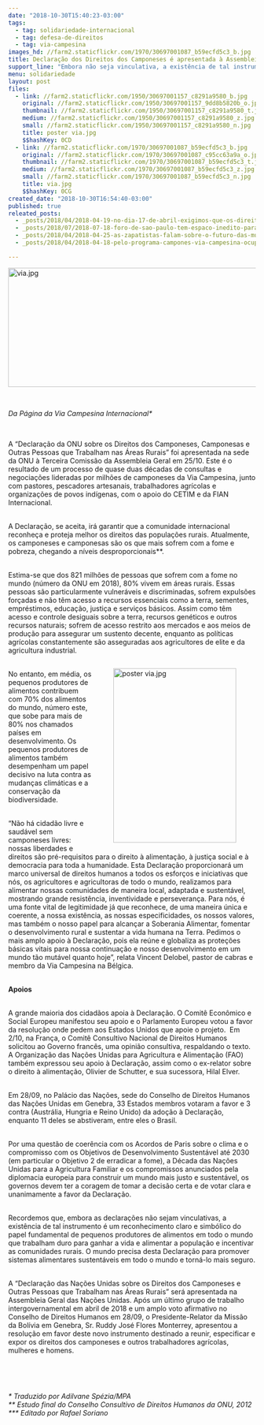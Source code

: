 ```yaml
---
date: "2018-10-30T15:40:23-03:00"
tags:
  - tag: solidariedade-internacional
  - tag: defesa-de-direitos
  - tag: via-campesina
images_hd: //farm2.staticflickr.com/1970/30697001087_b59ecfd5c3_b.jpg
title: Declaração dos Direitos dos Camponeses é apresentada à Assembleia Geral da ONU
support_line: "Embora não seja vinculativa, a existência de tal instrumento é um reconhecimento claro e simbólico do papel fundamental de pequenos produtores de alimentos em todo o mundo"
menu: solidariedade
layout: post
files:
  - link: //farm2.staticflickr.com/1950/30697001157_c8291a9580_b.jpg
    original: //farm2.staticflickr.com/1950/30697001157_9dd8b5820b_o.jpg
    thumbnail: //farm2.staticflickr.com/1950/30697001157_c8291a9580_t.jpg
    medium: //farm2.staticflickr.com/1950/30697001157_c8291a9580_z.jpg
    small: //farm2.staticflickr.com/1950/30697001157_c8291a9580_n.jpg
    title: poster via.jpg
    $$hashKey: 0CD
  - link: //farm2.staticflickr.com/1970/30697001087_b59ecfd5c3_b.jpg
    original: //farm2.staticflickr.com/1970/30697001087_c95cc63a9a_o.jpg
    thumbnail: //farm2.staticflickr.com/1970/30697001087_b59ecfd5c3_t.jpg
    medium: //farm2.staticflickr.com/1970/30697001087_b59ecfd5c3_z.jpg
    small: //farm2.staticflickr.com/1970/30697001087_b59ecfd5c3_n.jpg
    title: via.jpg
    $$hashKey: 0CG
created_date: "2018-10-30T16:54:40-03:00"
published: true
releated_posts:
  - _posts/2018/04/2018-04-19-no-dia-17-de-abril-exigimos-que-os-direitos-dos-campesinos-e-campesinas-sejam-garantidos-basta-ao-tlc-basta-de-impunidade.md
  - _posts/2018/07/2018-07-18-foro-de-sao-paulo-tem-espaco-inedito-para-escuta-de-redes-e-movimentos-populares.md
  - _posts/2018/04/2018-04-25-as-zapatistas-falam-sobre-o-futuro-das-mulheres-camponesas-em-luta.md
  - _posts/2018/04/2018-04-18-pelo-programa-campones-via-campesina-ocupa-sdr-em-porto-alegre-rs.md

---
```

<p><img alt="via.jpg" height="242" src="//farm2.staticflickr.com/1970/30697001087_b59ecfd5c3_b.jpg" width="700" /></p>

<p>&nbsp;</p>

<p><em>Da P&aacute;gina da Via Campesina Internacional*</em></p>

<p>&nbsp;</p>

<p>A &ldquo;Declara&ccedil;&atilde;o da ONU sobre os Direitos dos Camponeses, Camponesas e Outras Pessoas que Trabalham nas &Aacute;reas Rurais&rdquo; foi apresentada na sede da ONU &agrave; Terceira Comiss&atilde;o da Assembleia Geral em 25/10. Este &eacute; o resultado de um processo de quase duas d&eacute;cadas de consultas e negocia&ccedil;&otilde;es lideradas por milh&otilde;es de camponeses da Via Campesina, junto com pastores, pescadores artesanais, trabalhadores agr&iacute;colas e organiza&ccedil;&otilde;es de povos ind&iacute;genas, com o apoio do CETIM e da FIAN Internacional.</p>

<p><br />
A Declara&ccedil;&atilde;o, se aceita, ir&aacute; garantir que a comunidade internacional reconhe&ccedil;a e proteja melhor os direitos das popula&ccedil;&otilde;es rurais. Atualmente, os camponeses e camponesas s&atilde;o os que mais sofrem com a fome e pobreza, chegando a n&iacute;veis desproporcionais**.</p>

<p><br />
Estima-se que dos 821 milh&otilde;es de pessoas que sofrem com a fome no mundo (n&uacute;mero da ONU em 2018), 80% vivem em &aacute;reas rurais. Essas pessoas s&atilde;o particularmente vulner&aacute;veis e discriminadas, sofrem expuls&otilde;es for&ccedil;adas e n&atilde;o t&ecirc;m acesso a recursos essenciais como a terra, sementes, empr&eacute;stimos, educa&ccedil;&atilde;o, justi&ccedil;a e servi&ccedil;os b&aacute;sicos. Assim como t&ecirc;m acesso e controle desiguais sobre a terra, recursos gen&eacute;ticos e outros recursos naturais; sofrem de acesso restrito aos mercados e aos meios de produ&ccedil;&atilde;o para assegurar um sustento decente, enquanto as pol&iacute;ticas agr&iacute;colas constantemente s&atilde;o asseguradas aos agricultores de elite e da agricultura industrial.</p>

<figure class="image" style="float:right"><img alt="poster via.jpg" height="354" src="//farm2.staticflickr.com/1950/30697001157_c8291a9580_b.jpg" width="250" />
<figcaption></figcaption>
</figure>

<p><br />
No entanto, em m&eacute;dia, os pequenos produtores de alimentos contribuem com 70% dos alimentos do mundo, n&uacute;mero este, que sobe para mais de 80% nos chamados pa&iacute;ses em desenvolvimento. Os pequenos produtores de alimentos tamb&eacute;m desempenham um papel decisivo na luta contra as mudan&ccedil;as clim&aacute;ticas e a conserva&ccedil;&atilde;o da biodiversidade.</p>

<p><br />
&ldquo;N&atilde;o h&aacute; cidad&atilde;o livre e saud&aacute;vel sem camponeses livres: nossas liberdades e direitos s&atilde;o pr&eacute;-requisitos para o direito &agrave; alimenta&ccedil;&atilde;o, &agrave; justi&ccedil;a social e &agrave; democracia para toda a humanidade. Esta Declara&ccedil;&atilde;o proporcionar&aacute; um marco universal de direitos humanos a todos os esfor&ccedil;os e iniciativas que n&oacute;s, os agricultores e agricultoras de todo o mundo, realizamos para alimentar nossas comunidades de maneira local, adaptada e sustent&aacute;vel, mostrando grande resist&ecirc;ncia, inventividade e perseveran&ccedil;a. Para n&oacute;s, &eacute; uma fonte vital de legitimidade j&aacute; que reconhece, de uma maneira &uacute;nica e coerente, a nossa exist&ecirc;ncia, as nossas especificidades, os nossos valores, mas tamb&eacute;m o nosso papel para alcan&ccedil;ar a Soberania Alimentar, fomentar o desenvolvimento rural e sustentar a vida humana na Terra. Pedimos o mais amplo apoio &agrave; Declara&ccedil;&atilde;o, pois ela re&uacute;ne e globaliza as prote&ccedil;&otilde;es b&aacute;sicas vitais para nossa continua&ccedil;&atilde;o e nosso desenvolvimento em um mundo t&atilde;o mut&aacute;vel quanto hoje&rdquo;, relata Vincent Delobel, pastor de cabras e membro da Via Campesina na B&eacute;lgica.</p>

<p><br />
<strong>Apoios</strong></p>

<p><br />
A grande maioria dos cidad&atilde;os apoia &agrave; Declara&ccedil;&atilde;o. O Comit&ecirc; Econ&ocirc;mico e Social Europeu manifestou seu apoio e o Parlamento Europeu votou a favor da resolu&ccedil;&atilde;o onde pedem aos Estados Unidos que apoie o projeto.&nbsp; Em 2/10, na Fran&ccedil;a, o Comit&ecirc; Consultivo Nacional de Direitos Humanos solicitou ao Governo franc&ecirc;s, uma opini&atilde;o consultiva, respaldando o texto. A Organiza&ccedil;&atilde;o das Na&ccedil;&otilde;es Unidas para Agricultura e Alimenta&ccedil;&atilde;o (FAO) tamb&eacute;m expressou seu apoio &agrave; Declara&ccedil;&atilde;o, assim como o ex-relator sobre o direito &agrave; alimenta&ccedil;&atilde;o, Olivier de Schutter, e sua sucessora, Hilal Elver.</p>

<p><br />
Em 28/09, no Pal&aacute;cio das Na&ccedil;&otilde;es, sede do Conselho de Direitos Humanos das Na&ccedil;&otilde;es Unidas em Genebra, 33 Estados membros votaram a favor e 3 contra (Austr&aacute;lia, Hungria e Reino Unido) da ado&ccedil;&atilde;o &agrave; Declara&ccedil;&atilde;o, enquanto 11 deles se abstiveram, entre eles o Brasil.</p>

<p><br />
Por uma quest&atilde;o de coer&ecirc;ncia com os Acordos de Paris sobre o clima e o compromisso com os Objetivos de Desenvolvimento Sustent&aacute;vel at&eacute; 2030 (em particular o Objetivo 2 de erradicar a fome), a D&eacute;cada das Na&ccedil;&otilde;es Unidas para a Agricultura Familiar e os compromissos anunciados pela diplomacia europeia para construir um mundo mais justo e sustent&aacute;vel, os governos devem ter a coragem de tomar a decis&atilde;o certa e de votar clara e unanimamente a favor da Declara&ccedil;&atilde;o.</p>

<p><br />
Recordemos que, embora as declara&ccedil;&otilde;es n&atilde;o sejam vinculativas, a exist&ecirc;ncia de tal instrumento &eacute; um reconhecimento claro e simb&oacute;lico do papel fundamental de pequenos produtores de alimentos em todo o mundo que trabalham duro para ganhar a vida e alimentar a popula&ccedil;&atilde;o e incentivar as comunidades rurais. O mundo precisa desta Declara&ccedil;&atilde;o para promover sistemas alimentares sustent&aacute;veis em todo o mundo e torn&aacute;-lo mais seguro.</p>

<p><br />
A &ldquo;Declara&ccedil;&atilde;o das Na&ccedil;&otilde;es Unidas sobre os Direitos dos Camponeses e Outras Pessoas que Trabalham nas &Aacute;reas Rurais&rdquo; ser&aacute; apresentada na Assembleia Geral das Na&ccedil;&otilde;es Unidas. Ap&oacute;s um &uacute;ltimo grupo de trabalho intergovernamental em abril de 2018 e um amplo voto afirmativo no Conselho de Direitos Humanos em 28/09, o Presidente-Relator da Miss&atilde;o da Bol&iacute;via em Genebra, Sr. Ruddy Jos&eacute; Flores Monterrey, apresentou a resolu&ccedil;&atilde;o em favor deste novo instrumento destinado a reunir, especificar e expor os direitos dos camponeses e outros trabalhadores agr&iacute;colas, mulheres e homens.</p>

<p>&nbsp;</p>

<p>&nbsp;</p>

<p><em>* Traduzido por Adilvane Sp&eacute;zia/MPA<br />
** Estudo final do Conselho Consultivo de Direitos Humanos da ONU, 2012<br />
*** Editado por Rafael Soriano</em></p>

